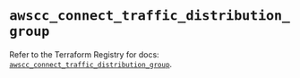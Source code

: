 # `awscc_connect_traffic_distribution_group`

Refer to the Terraform Registry for docs: [`awscc_connect_traffic_distribution_group`](https://registry.terraform.io/providers/hashicorp/awscc/0.70.0/docs/resources/connect_traffic_distribution_group).
